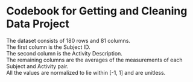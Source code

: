 # Codebook for Getting and Cleaning Data Project

The dataset consists of 180 rows and 81 columns.  
The first column is the Subject ID.   
The second column is the Activity Description.  
The remaining columns are the averages of the measurements of each Subject and Activity pair.  
All the values are normalized to lie within [-1, 1] and are unitless. 



